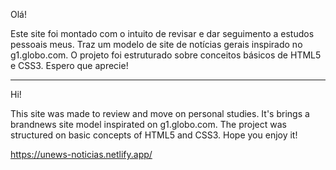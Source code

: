 Olá!

Este site foi montado com o intuito de revisar e dar seguimento a estudos pessoais meus. Traz um modelo de site de notícias gerais inspirado no g1.globo.com. O projeto foi estruturado sobre conceitos básicos de HTML5 e CSS3. Espero que aprecie!

---------------------------------------------------

Hi!

This site was made to review and move on personal studies. It's brings a brandnews site model inspirated on g1.globo.com. The project was structured on basic concepts of HTML5 and CSS3. Hope you enjoy it!

https://unews-noticias.netlify.app/

